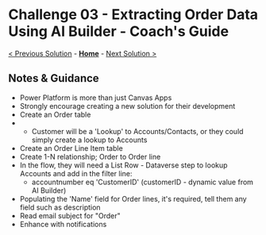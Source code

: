 # Challenge 03 - Extracting Order Data Using AI Builder - Coach's Guide 

[< Previous Solution](./Solution-02.md) - **[Home](./README.md)** - [Next Solution >](./Solution-04.md)

## Notes & Guidance

- Power Platform is more than just Canvas Apps
- Strongly encourage creating a new solution for their development
- Create an Order table
- - Customer will be a 'Lookup' to Accounts/Contacts, or they could simply create a lookup to Accounts
- Create an Order Line Item table
- Create 1-N relationship; Order to Order line
- In the flow, they will need a List Row - Dataverse step to lookup Accounts and add in the filter line:
    - accountnumber eq 'CustomerID' (customerID - dynamic value from AI Builder)
- Populating the 'Name' field for Order lines, it's required, tell them any field such as description
- Read email subject for "Order"
- Enhance with notifications
